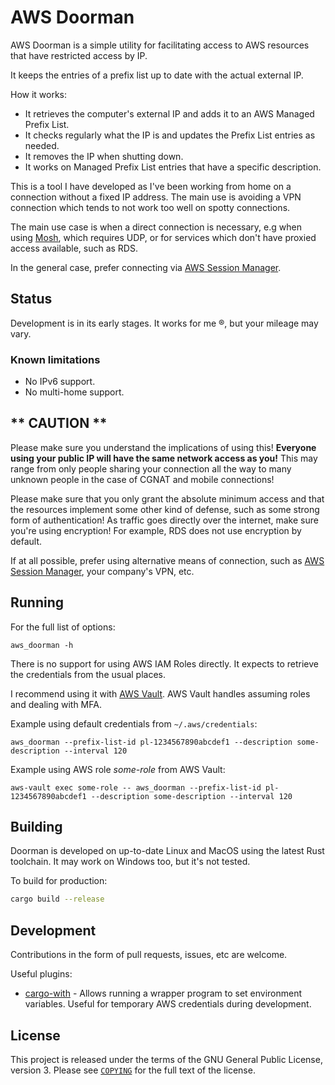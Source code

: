 # AWS Doorman

AWS Doorman is a simple utility for facilitating access to AWS resources that have restricted access by IP.

It keeps the entries of a prefix list up to date with the actual external IP.

How it works:

* It retrieves the computer's external IP and adds it to an AWS Managed Prefix List.
* It checks regularly what the IP is and updates the Prefix List entries as needed.
* It removes the IP when shutting down.
* It works on Managed Prefix List entries that have a specific description.

This is a tool I have developed as I've been working from home on a connection without a fixed IP address.
The main use is avoiding a VPN connection which tends to not work too well on spotty connections.

The main use case is when a direct connection is necessary, e.g when using [Mosh], which requires UDP, or for services
which don't have proxied access available, such as RDS.

In the general case, prefer connecting via [AWS Session Manager].


## Status

Development is in its early stages. It works for me ®, but your mileage may vary.


### Known limitations

* No IPv6 support.
* No multi-home support.


## ** CAUTION **

Please make sure you understand the implications of using this! **Everyone using your public IP will have the same
network access as you!** This may range from only people sharing your connection all the way to many unknown people in
the case of CGNAT and mobile connections!

Please make sure that you only grant the absolute minimum access and that the resources implement some other kind of
defense, such as some strong form of authentication! As traffic goes directly over the internet, make sure you're using
encryption! For example, RDS does not use encryption by default.

If at all possible, prefer using alternative means of connection, such as [AWS Session Manager], your company's VPN,
etc.


## Running

For the full list of options:

```
aws_doorman -h
```

There is no support for using AWS IAM Roles directly. It expects to retrieve the credentials from the usual places.

I recommend using it with [AWS Vault]. AWS Vault handles assuming roles and dealing with MFA.

Example using default credentials from `~/.aws/credentials`:

```
aws_doorman --prefix-list-id pl-1234567890abcdef1 --description some-description --interval 120
```

Example using AWS role *some-role* from AWS Vault:

```
aws-vault exec some-role -- aws_doorman --prefix-list-id pl-1234567890abcdef1 --description some-description --interval 120
```


## Building

Doorman is developed on up-to-date Linux and MacOS using the latest Rust toolchain.
It may work on Windows too, but it's not tested.

To build for production:

```sh
cargo build --release
```


## Development

Contributions in the form of pull requests, issues, etc are welcome.

Useful plugins:

* [cargo-with] - Allows running a wrapper program to set environment variables.
Useful for temporary AWS credentials during development.


## License

This project is released under the terms of the GNU General Public License, version 3.
Please see [`COPYING`](COPYING) for the full text of the license.


[aws vault]: https://github.com/99designs/aws-vault "AWS Vault"
[aws session manager]: https://docs.aws.amazon.com/systems-manager/latest/userguide/session-manager-getting-started-enable-ssh-connections.html "AWS Session Manager Plugin"
[cargo-with]: https://lib.rs/crates/cargo-with "cargo-with"
[mosh]: https://mosh.org/ "Mosh"
